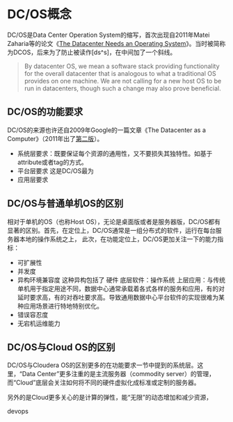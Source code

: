 # DC/OS概念

DC/OS是Data Center Operation System的缩写，首次出现自2011年Matei Zaharia等的论文《[The Datacenter Needs an Operating System](http://dl.acm.org/citation.cfm?id=2170461)》。当时被简称为DCOS，后来为了防止被读作[ds^s]，在中间加了一个斜线。

> By datacenter OS, we mean a software stack providing functionality for the overall datacenter that is analogous to what a traditional OS provides on one machine. We are not calling for a new host OS to be run in datacenters, though such a change may also prove beneficial.


## DC/OS的功能要求
DC/OS的来源也许还自2009年Google的一篇文章《The Datacenter as a Computer》（2011年出了[第二版](http://web.eecs.umich.edu/~mosharaf/Readings/DC-Computer.pdf)）。
* 系统层要求：既要保证每个资源的通用性，又不要损失其独特性。如基于attribute或者tag的方式。
* 平台层要求
这是DC/OS最为
* 应用层要求


## DC/OS与普通单机OS的区别
相对于单机的OS（也称Host OS），无论是桌面版或者是服务器版，DC/OS都有显著的区别。首先，在定位上，DC/OS通常是一组分布式的软件，运行在每台服务器本地的操作系统之上，
此次，在功能定位上，DC/OS更加关注一下的能力指标：
* 可扩展性
* 并发度
* 异构环境兼容度
这种异构包括了
硬件
底层软件：操作系统
上层应用：与传统单机用于指定用途不同，数据中心通常承载着各式各样的服务和应用，有的对延时要求高，有的对吞吐要求高。导致通用数据中心平台软件的实现很难为某种应用场景进行特地特别优化。
* 错误容忍度
* 无宕机运维能力




## DC/OS与Cloud OS的区别
DC/OS与Cloudera OS的区别更多的在功能要求一节中提到的系统层。这里，“Data Center”更多注重的是主流服务器（commodity server）的管理，而“Cloud”底层会关注如何将不同的硬件虚拟化成标准或定制的服务器。

另外的是Cloud更多关心的是计算的弹性，能“无限”的动态增加和减少资源，

devops

